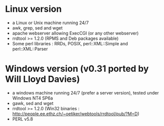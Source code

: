 # Linux version #

  * a Linux or Unix machine running 24/7
  * awk, grep, sed and wget
  * apache webserver allowing ExecCGI (or any other webserver)
  * rrdtool >= 1.2.0 (RPMS and Deb packages available)
  * Some perl libraries : RRDs, POSIX, perl::XML::Simple and perl::XML::Parser

# Windows version (v0.31 ported by Will Lloyd Davies) #

  * a windows machine running 24/7 (prefer a server version), tested under Windows NT4 SP6a
  * gawk, sed and wget
  * rrdtool >= 1.2.0 (Win32 binaries : http://people.ee.ethz.ch/~oetiker/webtools/rrdtool/pub/?M=D)
  * PERL v5.8